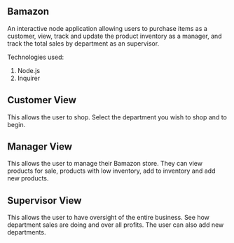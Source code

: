 Bamazon
-------

An interactive node application allowing users to purchase items as a customer, view, track and update the product inventory as a manager, and track the total sales by department as an supervisor.

Technologies used:
1. Node.js
2. Inquirer

Customer View
-------------
This allows the user to shop. Select the department you wish to shop and to begin.

Manager View
------------
This allows the user to manage their Bamazon store. They can view products for sale, products with low inventory, add to inventory and add new products.

Supervisor View
---------------
This allows the user to have oversight of the entire business. See how department sales are doing and over all profits. The user can also add new departments.

